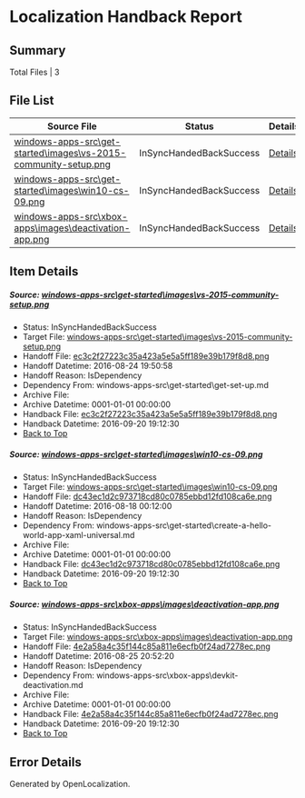# <a name='report-top'></a> Localization Handback Report

## Summary
 Total Files | 3

## File List
 Source File | Status | Details 
 ----------- | ------ | ------- 
 [windows-apps-src\get-started\images\vs-2015-community-setup.png](https://github.com/Microsoft/windows-apps/blob/a528d7e48f858250d2cbe779eb2babcf5d492318/windows-apps-src/get-started/images/vs-2015-community-setup.png) | InSyncHandedBackSuccess | [Details](#ec3c2f27223c35a423a5e5a5ff189e39b179f8d83794)
 [windows-apps-src\get-started\images\win10-cs-09.png](https://github.com/Microsoft/windows-apps/blob/ffcf6567ceacda3a7d20246c16e3ae1ef359f57e/windows-apps-src/get-started/images/win10-cs-09.png) | InSyncHandedBackSuccess | [Details](#dc43ec1d2c973718cd80c0785ebbd12fd108ca6e3851)
 [windows-apps-src\xbox-apps\images\deactivation-app.png](https://github.com/Microsoft/windows-apps/blob/83e7159e0ccb9298a619fd6f9e53a364907e4cd5/windows-apps-src/xbox-apps/images/deactivation-app.png) | InSyncHandedBackSuccess | [Details](#4e2a58a4c35f144c85a811e6ecfb0f24ad7278ec8089)

## Item Details
##### <a name='ec3c2f27223c35a423a5e5a5ff189e39b179f8d83794'></a> Source: [windows-apps-src\get-started\images\vs-2015-community-setup.png](https://github.com/Microsoft/windows-apps/blob/a528d7e48f858250d2cbe779eb2babcf5d492318/windows-apps-src/get-started/images/vs-2015-community-setup.png)
* Status: InSyncHandedBackSuccess
* Target File: [windows-apps-src\get-started\images\vs-2015-community-setup.png](https://github.com/Microsoft/windows-apps.de-de/blob/d45c48a9bddf4ba5840719620864f02e9f934735/windows-apps-src/get-started/images/vs-2015-community-setup.png)
* Handoff File: [ec3c2f27223c35a423a5e5a5ff189e39b179f8d8.png](https://github.com/Microsoft/WDG.handoff/blob/883e17a1e10967d10be68743bd4933fc14bc0197/ol-handoff/Microsoft/windows-apps.de-de/master/ec3c2f27223c35a423a5e5a5ff189e39b179f8d8.png)
* Handoff Datetime: 2016-08-24 19:50:58
* Handoff Reason: IsDependency
* Dependency From: windows-apps-src\get-started\get-set-up.md
* Archive File: 
* Archive Datetime: 0001-01-01 00:00:00
* Handback File: [ec3c2f27223c35a423a5e5a5ff189e39b179f8d8.png](https://github.com/Microsoft/WDG.handback/blob/f7d989b7b431a24703de2702fc217820764e142d/ol-handback/Microsoft/windows-apps.de-de/master/ec3c2f27223c35a423a5e5a5ff189e39b179f8d8.png)
* Handback Datetime: 2016-09-20 19:12:30
* [Back to Top](#report-top)

##### <a name='dc43ec1d2c973718cd80c0785ebbd12fd108ca6e3851'></a> Source: [windows-apps-src\get-started\images\win10-cs-09.png](https://github.com/Microsoft/windows-apps/blob/ffcf6567ceacda3a7d20246c16e3ae1ef359f57e/windows-apps-src/get-started/images/win10-cs-09.png)
* Status: InSyncHandedBackSuccess
* Target File: [windows-apps-src\get-started\images\win10-cs-09.png](https://github.com/Microsoft/windows-apps.de-de/blob/d45c48a9bddf4ba5840719620864f02e9f934735/windows-apps-src/get-started/images/win10-cs-09.png)
* Handoff File: [dc43ec1d2c973718cd80c0785ebbd12fd108ca6e.png](https://github.com/Microsoft/WDG.handoff/blob/3878845b9383366365e5c4634d65ed9116ad8d4c/ol-handoff/Microsoft/windows-apps.de-de/master/dc43ec1d2c973718cd80c0785ebbd12fd108ca6e.png)
* Handoff Datetime: 2016-08-18 00:12:00
* Handoff Reason: IsDependency
* Dependency From: windows-apps-src\get-started\create-a-hello-world-app-xaml-universal.md
* Archive File: 
* Archive Datetime: 0001-01-01 00:00:00
* Handback File: [dc43ec1d2c973718cd80c0785ebbd12fd108ca6e.png](https://github.com/Microsoft/WDG.handback/blob/f7d989b7b431a24703de2702fc217820764e142d/ol-handback/Microsoft/windows-apps.de-de/master/dc43ec1d2c973718cd80c0785ebbd12fd108ca6e.png)
* Handback Datetime: 2016-09-20 19:12:30
* [Back to Top](#report-top)

##### <a name='4e2a58a4c35f144c85a811e6ecfb0f24ad7278ec8089'></a> Source: [windows-apps-src\xbox-apps\images\deactivation-app.png](https://github.com/Microsoft/windows-apps/blob/83e7159e0ccb9298a619fd6f9e53a364907e4cd5/windows-apps-src/xbox-apps/images/deactivation-app.png)
* Status: InSyncHandedBackSuccess
* Target File: [windows-apps-src\xbox-apps\images\deactivation-app.png](https://github.com/Microsoft/windows-apps.de-de/blob/d45c48a9bddf4ba5840719620864f02e9f934735/windows-apps-src/xbox-apps/images/deactivation-app.png)
* Handoff File: [4e2a58a4c35f144c85a811e6ecfb0f24ad7278ec.png](https://github.com/Microsoft/WDG.handoff/blob/15ef1af43295f6ea4bdb9a6f3877ad2100ce97ac/ol-handoff/Microsoft/windows-apps.de-de/master/4e2a58a4c35f144c85a811e6ecfb0f24ad7278ec.png)
* Handoff Datetime: 2016-08-25 20:52:20
* Handoff Reason: IsDependency
* Dependency From: windows-apps-src\xbox-apps\devkit-deactivation.md
* Archive File: 
* Archive Datetime: 0001-01-01 00:00:00
* Handback File: [4e2a58a4c35f144c85a811e6ecfb0f24ad7278ec.png](https://github.com/Microsoft/WDG.handback/blob/f7d989b7b431a24703de2702fc217820764e142d/ol-handback/Microsoft/windows-apps.de-de/master/4e2a58a4c35f144c85a811e6ecfb0f24ad7278ec.png)
* Handback Datetime: 2016-09-20 19:12:30
* [Back to Top](#report-top)


## Error Details

Generated by OpenLocalization.

